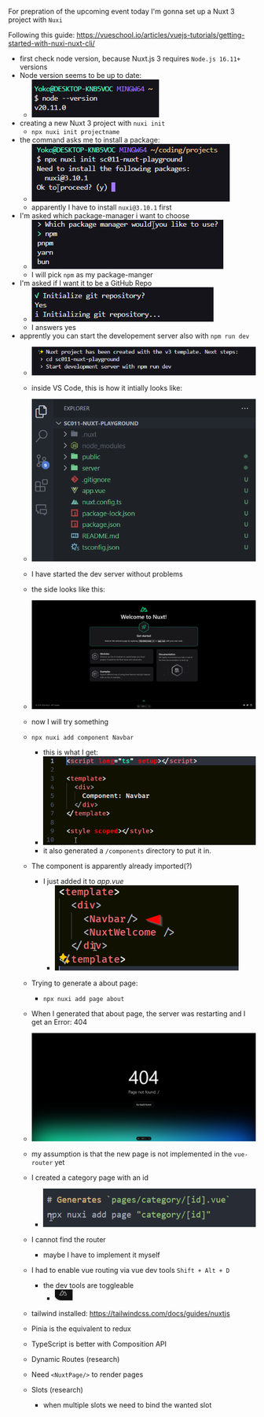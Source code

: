 
For prepration of  the upcoming event today I'm gonna set up a Nuxt 3 project with `Nuxi` 

Following this guide: https://vueschool.io/articles/vuejs-tutorials/getting-started-with-nuxi-nuxt-cli/


- first check node version, because Nuxt.js 3 requires `Node.js 16.11+` versions
- Node version seems to be up to date:
	- ![](images/Pasted%20image%2020240304162449.png)
- creating a new Nuxt 3 project with `nuxi init`
	- `npx nuxi init projectname`
- the command asks me to install a package:
	- ![](images/Pasted%20image%2020240304162841.png)
	- apparently I have to install `nuxi@3.10.1` first
- I'm asked which package-manager i want to choose
	- ![](images/Pasted%20image%2020240304162954.png)
	- I will pick `npm` as my package-manger
- I'm asked if I want it to be a GitHub Repo
	- ![](images/Pasted%20image%2020240304163243.png)
	- I answers yes
- apprently you can start the developement server also with `npm run dev`
	- ![](images/Pasted%20image%2020240304163344.png)
	- inside VS Code, this is how it intially looks like:
	- ![](images/Pasted%20image%2020240304163504.png)
	- I have started the dev server without problems
	- the side looks like this:
	- ![](images/Pasted%20image%2020240304163640.png)
	- now I will try something
	- `npx nuxi add component Navbar`
		- this is what I get:
		- ![](images/Pasted%20image%2020240304164026.png)
		- it also generated a `/components` directory to put it in.
	- The component is apparently already imported(?)
		- I just added it to _app.vue_ 
			- ![](images/Pasted%20image%2020240304165444.png)
	- Trying to generate a about page:
		- `npx nuxi add page about`
	- When I generated that about page, the server was restarting and I get an Error: 404
	- ![](images/Pasted%20image%2020240304165817.png)
	- my assumption is that the new page is not implemented in the `vue-router` yet
	- I created a category page with an id
		- ![](images/Pasted%20image%2020240304170717.png)
	- I cannot find the router
		- maybe I have to implement it myself
	- I had to enable vue routing via vue dev tools `Shift + Alt + D`
		-  the dev tools are toggleable
			- ![](images/Pasted%20image%2020240304172216.png)
			
	- tailwind installed: https://tailwindcss.com/docs/guides/nuxtjs
	- Pinia is the equivalent to redux
	- TypeScript is better with Composition API
	- Dynamic Routes (research)
	- Need `<NuxtPage/>` to render pages
	- Slots (research)
		- when multiple slots we need to bind the wanted slot
